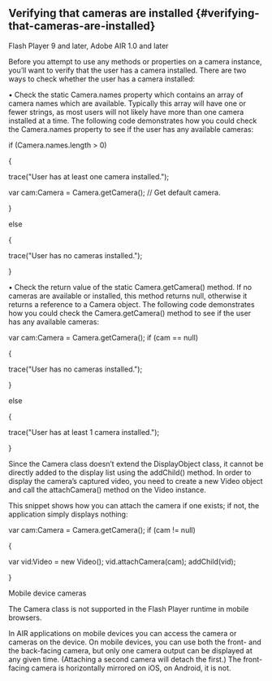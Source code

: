 ## Verifying that cameras are installed {#verifying-that-cameras-are-installed}

Flash Player 9 and later, Adobe AIR 1.0 and later

Before you attempt to use any methods or properties on a camera instance, you’ll want to verify that the user has a camera installed. There are two ways to check whether the user has a camera installed:

• Check the static Camera.names property which contains an array of camera names which are available. Typically this array will have one or fewer strings, as most users will not likely have more than one camera installed at a time. The following code demonstrates how you could check the Camera.names property to see if the user has any available cameras:

if (Camera.names.length &gt; 0)

{

trace(&quot;User has at least one camera installed.&quot;);

var cam:Camera = Camera.getCamera(); // Get default camera.

}

else

{

trace(&quot;User has no cameras installed.&quot;);

}

• Check the return value of the static Camera.getCamera() method. If no cameras are available or installed, this method returns null, otherwise it returns a reference to a Camera object. The following code demonstrates how you could check the Camera.getCamera() method to see if the user has any available cameras:

var cam:Camera = Camera.getCamera(); if (cam == null)

{

trace(&quot;User has no cameras installed.&quot;);

}

else

{

trace(&quot;User has at least 1 camera installed.&quot;);

}

Since the Camera class doesn’t extend the DisplayObject class, it cannot be directly added to the display list using the addChild() method. In order to display the camera’s captured video, you need to create a new Video object and call the attachCamera() method on the Video instance.

This snippet shows how you can attach the camera if one exists; if not, the application simply displays nothing:

var cam:Camera = Camera.getCamera(); if (cam != null)

{

var vid:Video = new Video(); vid.attachCamera(cam); addChild(vid);

}

Mobile device cameras

The Camera class is not supported in the Flash Player runtime in mobile browsers.

In AIR applications on mobile devices you can access the camera or cameras on the device. On mobile devices, you can use both the front- and the back-facing camera, but only one camera output can be displayed at any given time. (Attaching a second camera will detach the first.) The front-facing camera is horizontally mirrored on iOS, on Android, it is not.